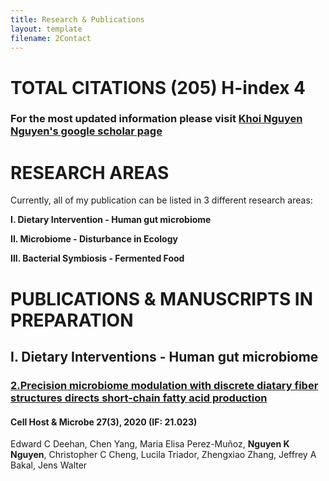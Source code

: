 ```yaml
---
title: Research & Publications
layout: template
filename: 2Contact
--- 
```


# TOTAL CITATIONS (205) H-index 4 
### For the most updated information please visit [Khoi Nguyen Nguyen's google scholar page](https://scholar.google.com.vn/citations?view_op=list_works&hl=vi&hl=vi&user=7Xrudt0AAAAJ)

# RESEARCH AREAS
Currently, all of my publication can be listed in 3 different research areas: 

**I.   Dietary Intervention - Human gut microbiome**

**II.  Microbiome - Disturbance in Ecology**

**III. Bacterial Symbiosis - Fermented Food**


# PUBLICATIONS & MANUSCRIPTS IN PREPARATION
## I. Dietary Interventions - Human gut microbiome

### [2.Precision microbiome modulation with discrete diatary fiber structures directs short-chain fatty acid production](https://www.cell.com/cell-host-microbe/fulltext/S1931-3128(20)30045-7?_returnURL=https%3A%2F%2Flinkinghub.elsevier.com%2Fretrieve%2Fpii%2FS1931312820300457%3Fshowall%3Dtrue)
#### Cell Host & Microbe 27(3), 2020 (IF: 21.023)
Edward C Deehan, Chen Yang, Maria Elisa Perez-Muñoz, **Nguyen K Nguyen**, Christopher C Cheng, Lucila Triador, Zhengxiao Zhang, Jeffrey A Bakal, Jens Walter




